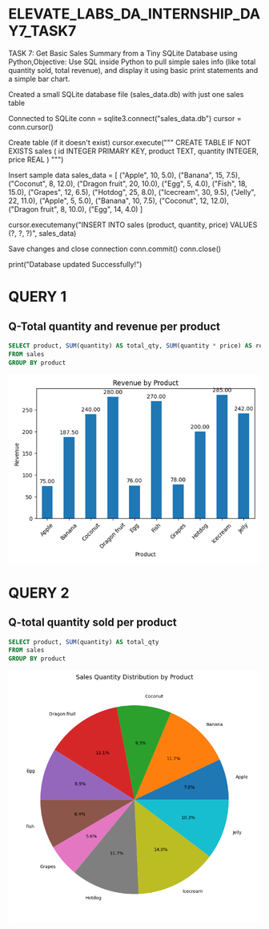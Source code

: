 # ELEVATE_LABS_DA_INTERNSHIP_DAY7_TASK7
TASK 7: Get Basic Sales Summary from a Tiny SQLite Database using Python,Objective: Use SQL inside Python to pull simple sales info (like total quantity sold, total revenue), and display it using basic print statements and a simple bar chart.

Created a small SQLite database file (sales_data.db) with just one sales table

Connected to SQLite
conn = sqlite3.connect("sales_data.db") cursor = conn.cursor()

Create table (if it doesn't exist)
cursor.execute(""" CREATE TABLE IF NOT EXISTS sales ( id INTEGER PRIMARY KEY, product TEXT, quantity INTEGER, price REAL ) """)

Insert sample data
sales_data = [ ("Apple", 10, 5.0), ("Banana", 15, 7.5), ("Coconut", 8, 12.0), ("Dragon fruit", 20, 10.0), ("Egg", 5, 4.0), ("Fish", 18, 15.0), ("Grapes", 12, 6.5), ("Hotdog", 25, 8.0), ("Icecream", 30, 9.5), ("Jelly", 22, 11.0), ("Apple", 5, 5.0), ("Banana", 10, 7.5), ("Coconut", 12, 12.0), ("Dragon fruit", 8, 10.0), ("Egg", 14, 4.0) ]

cursor.executemany("INSERT INTO sales (product, quantity, price) VALUES (?, ?, ?)", sales_data)

Save changes and close connection
conn.commit() conn.close()

print("Database updated Successfully!")

# QUERY 1
## Q-Total quantity and revenue per product
```sql
SELECT product, SUM(quantity) AS total_qty, SUM(quantity * price) AS revenue
FROM sales
GROUP BY product
```
![](https://github.com/Arijeet226/ELEVATE_LABS_DA_INTERNSHIP_DAY7_TASK7/blob/6f69658181160f8ae2f40896266659a535b824e9/revenue_by_product_barchart.png)
# QUERY 2
## Q-total quantity sold per product
```sql
SELECT product, SUM(quantity) AS total_qty
FROM sales
GROUP BY product
```
![](https://github.com/Arijeet226/ELEVATE_LABS_DA_INTERNSHIP_DAY7_TASK7/blob/6f69658181160f8ae2f40896266659a535b824e9/sold_quantity_per_product_piechart.png)

